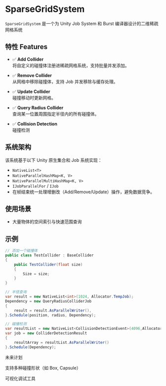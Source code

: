 # SparseGridSystem

`SparseGridSystem` 是一个为 Unity Job System 和 Burst 编译器设计的二维稀疏网格系统

## 特性 Features

- ✅ **Add Collider**  
  将自定义的碰撞体注册进稀疏网格系统，支持批量并发添加。

- ✅ **Remove Collider**  
  从网格中移除碰撞体，支持 Job 并发移除与缓存处理。

- ✅ **Update Collider**  
  碰撞移动时更新网格。

- ✅ **Query Radius Collider**  
  查询某一位置周围指定半径内的所有碰撞体。

- ✅ **Collision Detection**  
  碰撞检测


## 系统架构

该系统基于以下 Unity 原生集合和 Job 系统实现：

- `NativeList<T>`  
- `NativeParallelHashMap<K, V>`  
- `NativeParallelMultiHashMap<K, V>`  
- `IJobParallelFor` / `IJob`  
- 在帧结束统一处理增删改（Add/Remove/Update）操作，避免数据竞争。

## 使用场景

- 大量物体的空间索引与快速范围查询

## 示例

```csharp
// 添加一个碰撞体
public class TestCollider : BaseCollider
{
    public TestCollider(float size)
    {
        Size = size;
    }
}

// 半径查询
var result = new NativeList<int>(1024, Allocator.TempJob);
Dependency = new QueryRadiusColliderJob
{
    result = result.AsParallelWriter(),
}.Schedule(position, radius, Dependency);

// 碰撞检测
var resultList = new NativeList<CollisionDetectionEvent>(4096,Allocator.TempJob);
var job = new ColliderDetectionResult
{
    resultArray = resultList.AsParallelWriter()
}.Schedule(Dependency);

```

未来计划
 
 支持多种碰撞形状（如 Box, Capsule）

 可视化调试工具

 